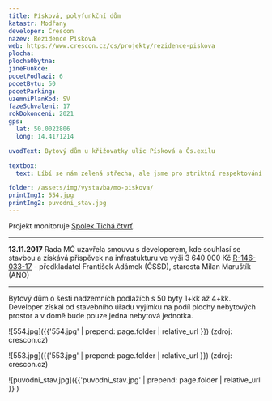 ```yaml
---
title: Písková, polyfunkční dům
katastr: Modřany
developer: Crescon
nazev: Rezidence Písková
web: https://www.crescon.cz/cs/projekty/rezidence-piskova
plocha:
plochaObytna:
jineFunkce:
pocetPodlazi: 6
pocetBytu: 50
pocetParking:
uzemniPlanKod: SV
fazeSchvaleni: 17
rokDokonceni: 2021
gps:
  lat: 50.0022806
  long: 14.4171214

uvodText: Bytový dům u křižovatky ulic Písková a Čs.exilu

textbox:
  text: Líbí se nám zelená střecha, ale jsme pro striktní respektování územního plánu (SV), který zde dává každé funkci včetně bydlení maximálně 60 % plochy. Bez prostor pro podnikání a setkávání obyvatel se naše městská část mění v noclehárnu.

folder: /assets/img/vystavba/mo-piskova/
printImg1: 554.jpg
printImg2: puvodni_stav.jpg
---
```


Projekt monitoruje [Spolek Tichá čtvrť](http://www.tichactvrt.cz/).

- - -
**13.11.2017** Rada MČ uzavřela smouvu s developerem, kde souhlasí se stavbou a získává příspěvek na infrastukturu ve výši 3&nbsp;640&nbsp;000 Kč  [R-146-033-17](https://www.praha12.cz/assets/File.ashx?id_org=80112&id_dokumenty=58616) - předkladatel František Adámek (ČSSD), starosta Milan Maruštík (ANO)

- - -

Bytový dům o šesti nadzemních podlažích s 50 byty 1+kk až 4+kk. Developer získal od stavebního úřadu vyjímku na podíl plochy nebytových prostor a v domě bude pouze jedna nebytová jednotka.

![554.jpg]({{'554.jpg' | prepend: page.folder | relative_url }})
(zdroj: crescon.cz)

![553.jpg]({{'553.jpg' | prepend: page.folder | relative_url }})
(zdroj: crescon.cz)

![puvodni_stav.jpg]({{'puvodni_stav.jpg' | prepend: page.folder | relative_url }} )
